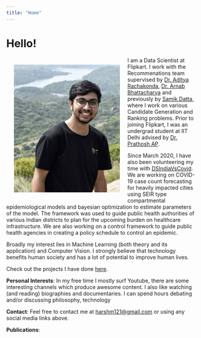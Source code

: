```yaml
---
title: "Home"
---
```

# Hello!
<img style="float:left;padding:20px;"
src="./images/personal-photo.png" alt="profile picture" width="280">
I am a Data Scientist at Flipkart. I work with the Recommenations team supervised by [Dr. Aditya Rachakonda](https://in.linkedin.com/in/adityarachakonda), [Dr. Arnab Bhattacharya](https://www.linkedin.com/in/arnab-bhattacharya-26383573) and previously by [Samik Datta](https://www.linkedin.com/in/samik-datta-7b2a927a/), where I work on various Candidate Generation and Ranking problems. Prior to joining Flipkart, I was an undergrad student at IIT Delhi advised by [Dr. Prathosh AP](https://sites.google.com/view/prathosh). 


Since March 2020, I have also been volunteering my time with [DSIndiaVsCovid](http://dsindiavscovid.org/). We are working on COVID-19 case count forecasting for heavily impacted cities using SEIR type compartmental epidemiological models and bayesian optimization to estimate parameters of the model. The framework was used to guide public health authorities of various Indian districts to plan for the upcoming burden on healthcare infrastructure. We are also working on a control framework to guide public health agencies in creating a policy schedule to control an epidemic. 


Broadly my interest lies in Machine Learning (both theory and its application) and Computer Vision. I strongly believe that technology benefits human society and has a lot of potential to improve human lives.

Check out the projects I have done [here](http://harshm121.github.io/Projects).





**Personal Interests**: In my free time I mostly surf Youtube, there are some interesting channels which produce awesome content. I also like watching (and reading) biographies and documentaries. I can spend hours debating and/or discussing philosophy, technology



**Contact**: Feel free to contact me at [harshm121@gmail.com](mailto:harshm121@gmail.com) or using any social media links above. 



**Publications**: <To be update> 
